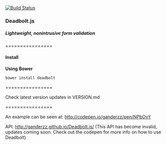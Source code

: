 [![Build Status](https://travis-ci.org/ganderzz/Deadbolt.js.svg)](https://travis-ci.org/ganderzz/Deadbolt.js)

### Deadbolt.js
##### Lightweight, nonintrusive form validation
================

#### Install
**Using Bower**
```
bower install deadbolt
```

================

Check latest version updates in VERSION.md

================

An example can be seen at: http://codepen.io/ganderzz/pen/NPbOvY

API: http://ganderzz.github.io/Deadbolt.js/ (This API has become invalid, updates coming soon. Check out the codepen for more info on how to use Deadbolt)
